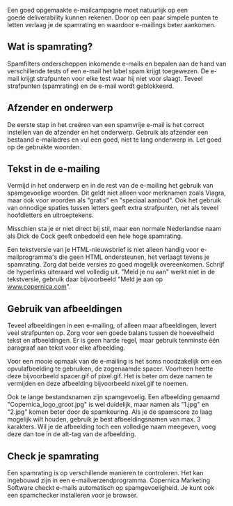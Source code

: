 Een goed opgemaakte e-mailcampagne moet natuurlijk op een
goede deliverability kunnen rekenen. Door op een paar simpele punten te
letten verlaag je de spamrating en waardoor e-mailings beter aankomen.

Wat is spamrating?
------------------

Spamfilters onderscheppen inkomende e-mails en bepalen aan de hand van
verschillende tests of een e-mail het label spam krijgt toegewezen. De
e-mail krijgt strafpunten voor elke test waar hij niet voor slaagt.
Teveel strafpunten (spamrating) en de e-mail wordt geblokkeerd.

Afzender en onderwerp
---------------------

De eerste stap in het creëren van een spamvrije e-mail is het correct
instellen van de afzender en het onderwerp. Gebruik als afzender een
bestaand e-mailadres en vul een goed, niet te lang onderwerp in. Let
goed op de gebruikte woorden.

Tekst in de e-mailing
---------------------

Vermijd in het onderwerp en in de rest van de e-mailing het gebruik van
spamgevoelige woorden. Dit geldt niet alleen voor merknamen zoals
Viagra, maar ook voor woorden als "gratis" en "speciaal aanbod". Ook het
gebruik van onnodige spaties tussen letters geeft extra strafpunten, net
als teveel hoofdletters en uitroeptekens.

Misschien sta je er niet direct bij stil, maar een normale Nederlandse
naam als Dick de Cock geeft onbedoeld een hele hoge spamrating.

Een tekstversie van je HTML-nieuwsbrief is niet alleen handig voor
e-mailprogramma's die geen HTML ondersteunen, het verlaagt tevens je
spamrating. Zorg dat beide versies zo goed mogelijk overeenkomen.
Schrijf de hyperlinks uiteraard wel volledig uit. "Meld je nu aan" werkt
niet in de tekstversie, gebruik daar bijvoorbeeld "Meld je aan op
www.copernica.com".

Gebruik van afbeeldingen
------------------------

Teveel afbeeldingen in een e-mailing, of alleen maar afbeeldingen,
levert veel strafpunten op. Zorg voor een goede balans tussen de
hoeveelheid tekst en afbeeldingen. Er is geen harde regel, maar gebruik
tenminste één paragraaf aan tekst voor elke afbeelding.

Voor een mooie opmaak van de e-mailing is het soms noodzakelijk om een
opvulafbeelding te gebruiken, de zogenaamde spacer. Voorheen heette deze
bijvoorbeeld spacer.gif of pixel.gif. Het is beter om deze namen te
vermijden en deze afbeelding bijvoorbeeld nixel.gif te noemen.

Ook te lange bestandsnamen zijn spamgevoelig. Een afbeelding genaamd
"Copernica\_logo\_groot.jpg" is wel duidelijk, maar namen als "1.jpg" en
"2.jpg" komen beter door de spamkeuring. Als je de spamscore zo laag
mogelijk wilt houden, gebruik je best afbeeldingsnamen van max. 3
karakters. Wil je de afbeelding toch een volledige naam meegeven, voeg
deze dan toe in de alt-tag van de afbeelding.

Check je spamrating
-------------------

Een spamrating is op verschillende manieren te controleren. Het kan
ingebouwd zijn in een e-mailverzendprogramma. Copernica Marketing
Software checkt e-mails automatisch op spamgevoeligheid. Je kunt ook een
spamchecker installeren voor je browser.
